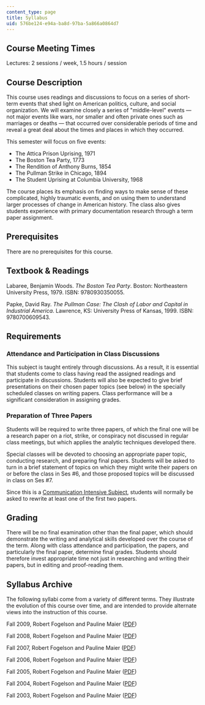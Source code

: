 ```yaml
---
content_type: page
title: Syllabus
uid: 576be124-e94a-ba8d-97ba-5a866a0864d7
---
```


Course Meeting Times
--------------------

Lectures: 2 sessions / week, 1.5 hours / session

Course Description
------------------

This course uses readings and discussions to focus on a series of short-term events that shed light on American politics, culture, and social organization. We will examine closely a series of "middle-level" events — not major events like wars, nor smaller and often private ones such as marriages or deaths — that occurred over considerable periods of time and reveal a great deal about the times and places in which they occurred.

This semester will focus on five events:

*   The Attica Prison Uprising, 1971
*   The Boston Tea Party, 1773
*   The Rendition of Anthony Burns, 1854
*   The Pullman Strike in Chicago, 1894
*   The Student Uprising at Columbia University, 1968

The course places its emphasis on finding ways to make sense of these complicated, highly traumatic events, and on using them to understand larger processes of change in American history. The class also gives students experience with primary documentation research through a term paper assignment.

Prerequisites
-------------

There are no prerequisites for this course.

Textbook & Readings
-------------------

Labaree, Benjamin Woods. _The Boston Tea Party_. Boston: Northeastern University Press, 1979. ISBN: 9780930350055.

Papke, David Ray. _The Pullman Case: The Clash of Labor and Capital in Industrial America_. Lawrence, KS: University Press of Kansas, 1999. ISBN: 9780700609543.

Requirements
------------

### Attendance and Participation in Class Discussions

This subject is taught entirely through discussions. As a result, it is essential that students come to class having read the assigned readings and participate in discussions. Students will also be expected to give brief presentations on their chosen paper topics (see below) in the specially scheduled classes on writing papers. Class performance will be a significant consideration in assigning grades.

### Preparation of Three Papers

Students will be required to write three papers, of which the final one will be a research paper on a riot, strike, or conspiracy not discussed in regular class meetings, but which applies the analytic techniques developed there.

Special classes will be devoted to choosing an appropriate paper topic, conducting research, and preparing final papers. Students will be asked to turn in a brief statement of topics on which they might write their papers on or before the class in Ses #6, and those proposed topics will be discussed in class on Ses #7.

Since this is a [Communication Intensive Subject](http://web.mit.edu/commreq/), students will normally be asked to rewrite at least one of the first two papers.

Grading
-------

There will be no final examination other than the final paper, which should demonstrate the writing and analytical skills developed over the course of the term. Along with class attendance and participation, the papers, and particularly the final paper, determine final grades. Students should therefore invest appropriate time not just in researching and writing their papers, but in editing and proof-reading them.

Syllabus Archive
----------------

The following syllabi come from a variety of different terms. They illustrate the evolution of this course over time, and are intended to provide alternate views into the instruction of this course.

Fall 2009, Robert Fogelson and Pauline Maier ([PDF](/courses/history/21h-104j-riots-strikes-and-conspiracies-in-american-history-fall-2010/Syllabus/MIT21H_104JF10_syllf09.pdf))

Fall 2008, Robert Fogelson and Pauline Maier ([PDF](/courses/history/21h-104j-riots-strikes-and-conspiracies-in-american-history-fall-2010/Syllabus/MIT21H_104JF10_syllf08.pdf))

Fall 2007, Robert Fogelson and Pauline Maier ([PDF](/courses/history/21h-104j-riots-strikes-and-conspiracies-in-american-history-fall-2010/Syllabus/MIT21H_104JF10_syllf07.pdf))

Fall 2006, Robert Fogelson and Pauline Maier ([PDF](/courses/history/21h-104j-riots-strikes-and-conspiracies-in-american-history-fall-2010/Syllabus/MIT21H_104JF10_syllf06.pdf))

Fall 2005, Robert Fogelson and Pauline Maier ([PDF](/courses/history/21h-104j-riots-strikes-and-conspiracies-in-american-history-fall-2010/Syllabus/MIT21H_104JF10_syllf05.pdf))

Fall 2004, Robert Fogelson and Pauline Maier ([PDF](/courses/history/21h-104j-riots-strikes-and-conspiracies-in-american-history-fall-2010/Syllabus/MIT21H_104JF10_syllf04.pdf))

Fall 2003, Robert Fogelson and Pauline Maier ([PDF](/courses/history/21h-104j-riots-strikes-and-conspiracies-in-american-history-fall-2010/Syllabus/MIT21H_104JF10_syllf03.pdf))